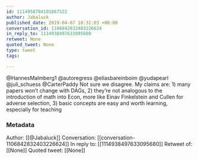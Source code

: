 ```yaml
---
id: 1114958784101867522
author: Jabaluck
published_date: 2019-04-07 18:31:03 +00:00
conversation_id: 1106842832403226624
in_reply_to: 1114938497633095680
retweet: None
quoted_tweet: None
type: tweet
tags:

---
```


@HannesMalmberg1 @autoregress @eliasbareinboim @yudapearl @juli_schuess @CarterPaddy Not sure we disagree. My claims are: 1) many papers won’t change with DAGs, 2) they’re not analogous to the introduction of math into Econ, more like Einav Finkelstein and Cullen for adverse selection, 3) basic concepts are easy and worth learning, especially for teaching

### Metadata

Author: [[@Jabaluck]]
Conversation: [[conversation-1106842832403226624]]
In reply to: [[1114938497633095680]]
Retweet of: [[None]]
Quoted tweet: [[None]]
